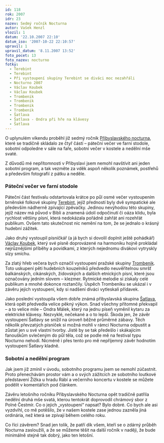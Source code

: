 ```yaml
---
id: 118
rok: 2007
idr: 23
nazev: Sedmý ročník Nocturna
autor: Vašek Henzl
vlozil: 1
datum: '22.10.2007 22:10'
datum_iso: '2007-10-22 22:10:57'
upravil: 1
upravil_datum: '8.11.2007 13:52'
foto_pocet: 13
foto_nazev: nocturno
fotky:
  - Terebint
  - Terebint
  - Při vystoupení skupiny Terebint se diváci moc nezahřáli
  - Nocturno 2007
  - Václav Koubek
  - Václav Koubek
  - Trombenik
  - Trombenik
  - Trombenik
  - Trombenik
  - Šatlava
  - Šatlava - Ondra při hře na klávesy
  - Šatlava
---
```

<!-- Generated by XStandard version 2.0.0.0 on 2007-11-08T13:52:29 -->

<p>O uplynulém víkendu proběhl již sedmý ročník <a href="http://nocturno.wz.cz/">Přibyslavského nocturna</a>, které se tradičně skládalo ze čtyř částí – páteční večer ve farní stodole, sobotní odpoledne v sále na faře, sobotní večer v kostele a nedělní mše svaté. </p>
<p>Z důvodů mé nepřítomnosti v Přibyslavi jsem nemohl navštívit ani jeden sobotní program, a tak vezměte za vděk aspoň několik poznámek, postřehů a především fotografií z pátku a neděle.</p>
<h3 class="left">Páteční večer ve farní stodole</h3>
<p>Páteční část festivalu odstartovala krátce po půl osmé večer vystoupením brněnské folkové skupiny <a href="http://www.volny.cz/terebint/">Terebint</a>, jejíž předností byly dvě sympatické ale především nádherně zpívající zpěvačky. Jedinou nevýhodou této skupiny, jejíž název má původ v Bibli a znamená údolí odpočinutí či oáza klidu, byla rychlost většiny písní, která nedokázala pořádně zahřát ani rozehřát publikum. Ovšem tato skutečnost nic nemění na tom, že se jednalo o krásný hudební zážitek.</p>
<p>Jako druhý vystoupil písničkář (a já bych si dovolil doplnit ještě pohádkář) <a href="http://www.vaclavkoubek.cz/koubek/">Václav Koubek</a>, který své písně doprovázené na harmoniku hojně prokládal nejrůznějšími příběhy a povídkami, z kterých nejednomu divákovi vytryskly slzy smíchu.</p>
<p>Za zlatý hřeb večera bych označil vystoupení pražské skupiny <a href="http://www.trombenik.cz/">Trombenik</a>. Toto uskupení pěti hudebních kouzelníků předvedlo neuvěřitelnou smršť balkánských, cikánských, židovských a dalších etnických písní, které jsou označovány jedním slovem – klezmer. Rytmické melodie si získaly celé publikum a mnohé dokonce roztančily. Úspěch Trombeniku se ukázal i v závěru jejich vystoupení, kdy si nadšení diváci vytleskali přídavek.</p>
<p>Jako poslední vystoupila všem dobře známá přibyslavská skupina <a href="http://www.satlava.eu/">Šatlava</a>, která opět předvedla velice pěkný výkon. Snad všechny přítomné překvapil – a to velice mile – Ondra Málek, který na jednu píseň vyměnil kytaru za elektrické klávesy. Nezvyklé, nečekané a o to lepší. Škoda jen, že závěr vystoupení Šatlavy se snížil na úroveň běžné průměrné zábavy. Těch několik převzatých písniček si možná mohli v rámci Nocturna odpustit a zůstat jen u své vlastní tvorby. Jistě by se tak předešlo i skákajícím fanouškům svlečeným do půl těla, což se podle mě na festival typu Nocturno nehodí. Nicméně i přes tento pro mě nepříjemný závěr hodnotím vystoupení Šatlavy kladně.</p>
<h3 class="left">Sobotní a nedělní program</h3>
<p>Jak jsem již zmínil v úvodu, sobotního programu jsem se nemohl zúčastnit. Proto přenechávám prostor vám a o svých zážitcích ze sobotního loutkové představení Žižka u hradu Rábí a večerního koncertu v kostele se můžete podělit v komentářích pod článkem.</p>
<p>Závěru letošního ročníku Přibyslavského Nocturna opět tradičně patřila nedělní druhá mše svatá, kterou tentokrát doprovodil chrámový sbor z Polné Čestmír. Co o jejich „vystoupení“ napsat? Bylo dobré. Co bych ale asi vyzdvihl, co mě potěšilo, že v našem kostele zase jednou zazněla jiná ordinária, než která se zpívají během celého roku.</p>
<p>Co říci závěrem? Snad jen tolik, že patří dík všem, kteří se o zdárný průběh Nocturna zasloužili, a že se můžeme těšit na další ročník v naději, že bude minimálně stejně tak dobrý, jako ten letošní.</p>
